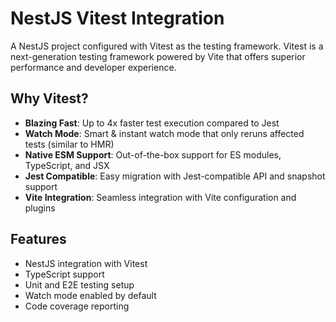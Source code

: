 # NestJS Vitest Integration

A NestJS project configured with Vitest as the testing framework. Vitest is a next-generation testing framework powered by Vite that offers superior performance and developer experience.

## Why Vitest?

- **Blazing Fast**: Up to 4x faster test execution compared to Jest
- **Watch Mode**: Smart & instant watch mode that only reruns affected tests (similar to HMR)
- **Native ESM Support**: Out-of-the-box support for ES modules, TypeScript, and JSX
- **Jest Compatible**: Easy migration with Jest-compatible API and snapshot support
- **Vite Integration**: Seamless integration with Vite configuration and plugins

## Features

- NestJS integration with Vitest
- TypeScript support
- Unit and E2E testing setup
- Watch mode enabled by default
- Code coverage reporting
